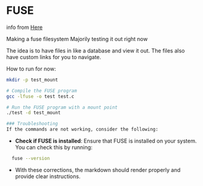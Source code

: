# FUSE

info from [Here](https://github.com/libfuse/libfuse)

Making a fuse filesystem
Majorily testing it out right now

The idea is to have files in like a database and view it out.
The files also have custom links for you to navigate.

How to run for now:

```bash
mkdir -p test_mount
```

```bash
# Compile the FUSE program
gcc -lfuse -o test test.c

# Run the FUSE program with a mount point
./test -d test_mount

### Troubleshooting
If the commands are not working, consider the following:
```

- **Check if FUSE is installed**: Ensure that FUSE is installed on your system. You can check this by running:

```bash
  fuse --version
```

- With these corrections, the markdown should render properly and provide clear instructions.
